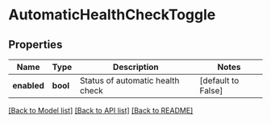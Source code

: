 # AutomaticHealthCheckToggle

## Properties
Name | Type | Description | Notes
------------ | ------------- | ------------- | -------------
**enabled** | **bool** | Status of automatic health check | [default to False]

[[Back to Model list]](../README.md#documentation-for-models) [[Back to API list]](../README.md#documentation-for-api-endpoints) [[Back to README]](../README.md)

